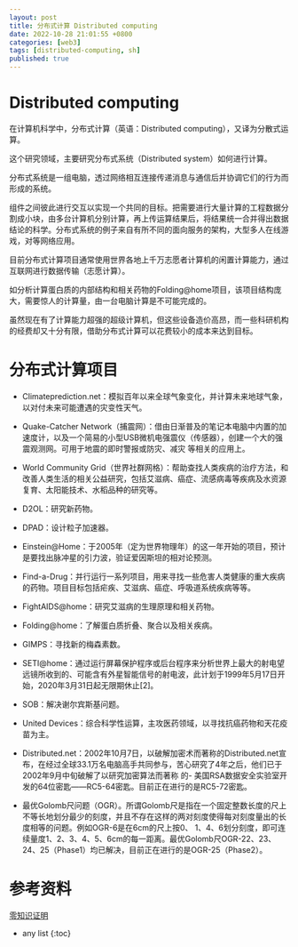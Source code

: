 ```yaml
---
layout: post
title: 分布式计算 Distributed computing
date: 2022-10-28 21:01:55 +0800
categories: [web3]
tags: [distributed-computing, sh]
published: true
---
```


# Distributed computing

在计算机科学中，分布式计算（英语：Distributed computing），又译为分散式运算。

这个研究领域，主要研究分布式系统（Distributed system）如何进行计算。

分布式系统是一组电脑，透过网络相互连接传递消息与通信后并协调它们的行为而形成的系统。

组件之间彼此进行交互以实现一个共同的目标。把需要进行大量计算的工程数据分割成小块，由多台计算机分别计算，再上传运算结果后，将结果统一合并得出数据结论的科学。分布式系统的例子来自有所不同的面向服务的架构，大型多人在线游戏，对等网络应用。

目前分布式计算项目通常使用世界各地上千万志愿者计算机的闲置计算能力，通过互联网进行数据传输（志愿计算）。

如分析计算蛋白质的内部结构和相关药物的Folding@home项目，该项目结构庞大，需要惊人的计算量，由一台电脑计算是不可能完成的。

虽然现在有了计算能力超强的超级计算机，但这些设备造价高昂，而一些科研机构的经费却又十分有限，借助分布式计算可以花费较小的成本来达到目标。

# 分布式计算项目

- Climateprediction.net：模拟百年以来全球气象变化，并计算未来地球气象，以对付未来可能遭遇的灾变性天气。

- Quake-Catcher Network（捕震网）：借由日渐普及的笔记本电脑中内置的加速度计，以及一个简易的小型USB微机电强震仪（传感器），创建一个大的强震观测网。可用于地震的即时警报或防灾、减灾
等相关的应用上。

- World Community Grid（世界社群网格）：帮助查找人类疾病的治疗方法，和改善人类生活的相关公益研究，包括艾滋病、癌症、流感病毒等疾病及水资源复育、太阳能技术、水稻品种的研究等。

- D2OL：研究新药物。

- DPAD：设计粒子加速器。

- Einstein@Home：于2005年（定为世界物理年）的这一年开始的项目，预计是要找出脉冲星的引力波，验证爱因斯坦的相对论预测。

- Find-a-Drug：并行运行一系列项目，用来寻找一些危害人类健康的重大疾病的药物。项目目标包括疟疾、艾滋病、癌症、呼吸道系统疾病等等。

- FightAIDS@home：研究艾滋病的生理原理和相关药物。

- Folding@home：了解蛋白质折叠、聚合以及相关疾病。

- GIMPS：寻找新的梅森素数。

- SETI@home：通过运行屏幕保护程序或后台程序来分析世界上最大的射电望远镜所收到的、可能含有外星智能信号的射电波，此计划于1999年5月17日开始，2020年3月31日起无限期休止[2]。

- SOB：解决谢尔宾斯基问题。

- United Devices：综合科学性运算，主攻医药领域，以寻找抗癌药物和天花疫苗为主。

- Distributed.net：2002年10月7日，以破解加密术而著称的Distributed.net宣布，在经过全球33.1万名电脑高手共同参与，苦心研究了4年之后，他们已于2002年9月中旬破解了以研究加密算法而著称
的- 美国RSA数据安全实验室开发的64位密匙——RC5-64密匙。目前正在进行的是RC5-72密匙。

- 最优Golomb尺问题（OGR）。所谓Golomb尺是指在一个固定整数长度的尺上不等长地划分最少的刻度，并且不存在这样的两对刻度使得每对刻度量出的长度相等的问题。例如OGR-6是在6cm的尺上按0、
1、4、6划分刻度，即可连续量度1、2、3、4、5、6cm的每一距离。最优Golomb尺OGR-22、23、24、25（Phase1）均已解决，目前正在进行的是OGR-25（Phase2）。

# 参考资料

[零知识证明](https://zh.wikipedia.org/zh-cn/%E9%9B%B6%E7%9F%A5%E8%AF%86%E8%AF%81%E6%98%8E)

* any list
{:toc}